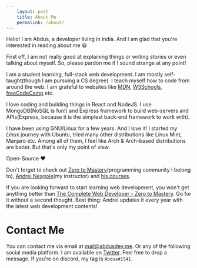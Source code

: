 ```yaml
---
    layout: post
    title: About Me
    permalink: /about/
---
```


Hello! I am Abdus, a developer living in India. And I am glad that you're interested in reading about me 😃

First off, I am not really good at explaining things or writing stories or even talking about myself. So, please pardon me if I sound strange at any point!

I am a student learning, full-stack web development. I am mostly self-taught(though I am pursuing a CS degree). I teach myself how to code from around the web. I am grateful to websites like [MDN](https://developer.mozilla.org/en-US/), [W3Schools](https://w3schools.org), [freeCodeCamp](https://freecodecamp.org) etc.

I love coding and building things in React and NodeJS. I use MongoDB(NoSQL is fun!) and Express framework to build web-servers and APIs(Express, because it is the simplest back-end framework to work with).

I have been using GNU/Linux for a few years. And I love it! I started my _Linux_ journey with Ubuntu, tried many other distributions like Linux Mint, Manjaro etc. Among all of them, I feel like Arch & Arch-based distributions are batter. But that's only my point of view.

Open-Source ❤️ <!-- <i class="fas fa-heart" style="color: #ff0055"></i> -->

Don't forget to check out [Zero to Mastery](https://zerotomastery.io)(programming community I belong to), [Andrei Neagoie](https://twitter.com/AndreiNeagoie)(my instructor) and [his courses](https://www.udemy.com/user/andrei-neagoie/).

If you are looking forward to start learning web development, you won't get anything better than [The Complete Web Developer - Zero to Mastery](https://www.udemy.com/the-complete-web-developer-zero-to-mastery/). Go for it without a second thought. Best thing: Andrei updates it every year with the latest web development contents!

# Contact Me

You can contact me via email at [mail@abdusdev.me](mailto:mail@abdusdev.me). Or any of the following social media platform. I am available on [Twitter](https://twitter.com/thisisabdus). Feel free to drop a message. If you're on discord, my tag is `Abdus#1541`.